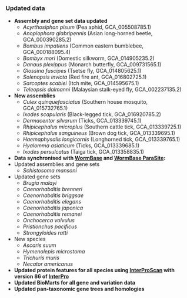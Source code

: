 ### Updated data
- **Assembly and gene set data updated**
  - _Acyrthosiphon pisum_ (Pea aphid, GCA\_005508785.1)
  - _Anoplophora glabripennis_ (Asian long-horned beetle, GCA\_000390285.2)
  - _Bombus impatiens_ (Common eastern bumblebee, GCA\_000188095.4)
  - _Bombyx mori_ (Domestic silkworm, GCA\_014905235.2)
  - _Danaus plexippus_ (Monarch butterfly, GCA\_009731565.1)
  - _Glossina fuscipes_ (Tsetse fly, GCA\_014805625.1)
  - _Solenopsis invicta_ (Red fire ant, GCA\_016802725.1)
  - _Sarcoptes scabiei_ (Itch mite, GCA\_014595675.1)
  - _Teleopsis dalmanni_ (Malaysian stalk-eyed fly, GCA\_002237135.2)
- **New assemblies**
  - _Culex quinquefasciatus_ (Southern house mosquito, GCA\_015732765.1)
  - _Ixodes scapularis_ (Black-legged tick, GCA\_016920785.2)
  - _Dermacentor silvarum_ (Ticks, GCA\_013339745.1)
  - _Rhipicephalus microplus_ (Southern cattle tick, GCA\_013339725.1)
  - _Rhipicephalus sanguineus_ (Brown dog tick, GCA\_013339695.1)
  - _Haemaphysalis longicornis_ (Longhorned tick, GCA\_013339765.1)
  - _Hyalomma asiaticum_ (Ticks, GCA\_013339685.1)
  - _Ixodes persulcatus_ (Taiga tick, GCA\_013358835.1)
- **Data synchronised with [WormBase](https://wormbase.org/) and [WormBase ParaSite](https://parasite.wormbase.org/):**
- Updated assemblies and gene sets
  - _Schistosoma mansoni_
- Updated gene sets
  - _Brugia malayi_
  - _Caenorhabditis brenneri_
  - _Caenorhabditis briggsae_
  - _Caenorhabditis elegans_
  - _Caenorhabditis japonica_
  - _Caenorhabditis remanei_
  - _Onchocerca volvulus_
  - _Pristionchus pacificus_
  - _Strongyloides ratti_
- New species
  - _Ascaris suum_
  - _Hymenolepis microstoma_
  - _Trichuris muris_
  - _Necator americanus_
- **Updated protein features for all species using [InterProScan](http://www.ebi.ac.uk/interpro/search/sequence-search) with version 86 of [InterPro](https://www.ebi.ac.uk/interpro/)**
- **Updated BioMarts for all gene and variation data**
- **Updated pan-taxonomic gene trees and homologies**
